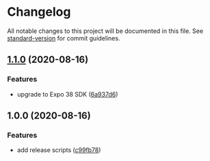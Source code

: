 # Changelog

All notable changes to this project will be documented in this file. See [standard-version](https://github.com/conventional-changelog/standard-version) for commit guidelines.

## [1.1.0](https://github.com/AndrewUsher/celeb-lookup/compare/v1.0.0...v1.1.0) (2020-08-16)


### Features

* upgrade to Expo 38 SDK ([6a937d6](https://github.com/AndrewUsher/celeb-lookup/commit/6a937d6aa2a465cc826611f3ce11dd53ff55aff6))

## 1.0.0 (2020-08-16)


### Features

* add release scripts ([c99fb78](https://github.com/AndrewUsher/celeb-lookup/commit/c99fb78171a53fca59794fb75592d7d942867c9f))
